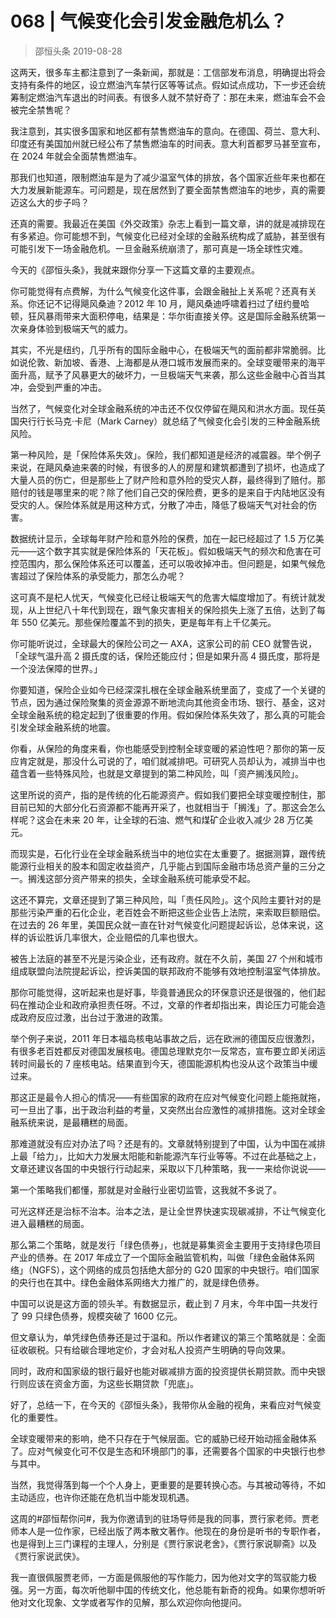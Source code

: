 # 068 | 气候变化会引发金融危机么？
> 邵恒头条
2019-08-28

这两天，很多车主都注意到了一条新闻，那就是：工信部发布消息，明确提出将会支持有条件的地区，设立燃油汽车禁行区等等试点。假如试点成功，下一步还会统筹制定燃油汽车退出的时间表。有很多人就不禁好奇了：那在未来，燃油车会不会被完全禁售呢？

我注意到，其实很多国家和地区都有禁售燃油车的意向。在德国、荷兰、意大利、印度还有美国加州就已经公布了禁售燃油车的时间表。意大利首都罗马甚至宣布，在 2024 年就会全面禁售燃油车。

那我们也知道，限制燃油车是为了减少温室气体的排放，各个国家近些年来也都在大力发展新能源车。可问题是，现在居然到了要全面禁售燃油车的地步，真的需要迈这么大的步子吗？

还真的需要。我最近在美国《外交政策》杂志上看到一篇文章，讲的就是减排现在有多紧迫。你可能想不到，气候变化已经对全球的金融系统构成了威胁，甚至很有可能引发下一场金融危机。一旦金融系统崩溃了，那可真是一场全球性灾难。

今天的《邵恒头条》，我就来跟你分享一下这篇文章的主要观点。

你可能觉得有点费解，为什么气候变化这件事，会跟金融扯上关系呢？还真有关系。你还记不记得飓风桑迪？2012 年 10 月，飓风桑迪呼啸着扫过了纽约曼哈顿，狂风暴雨带来大面积停电，结果是：华尔街直接关停。这是国际金融系统第一次亲身体验到极端天气的威力。

其实，不光是纽约，几乎所有的国际金融中心，在极端天气的面前都非常脆弱。比如说伦敦、新加坡、香港、上海都是从港口城市发展而来的。全球变暖带来的海平面升高，赋予了风暴更大的破坏力，一旦极端天气来袭，那么这些金融中心首当其冲，会受到严重的冲击。

当然了，气候变化对全球金融系统的冲击还不仅仅停留在飓风和洪水方面。现任英国央行行长马克·卡尼（Mark Carney）就总结了气候变化会引发的三种金融系统风险。

第一种风险，是「保险体系失效」。保险，我们都知道是经济的减震器。举个例子来说，在飓风桑迪来袭的时候，有很多的人的房屋和建筑都遭到了损坏，也造成了大量人员的伤亡，但是那些上了财产险和意外险的受灾人群，最终得到了赔付。那赔付的钱是哪里来的呢？除了他们自己交的保险费，更多的是来自于内陆地区没有受灾的人。保险体系就是用这种方式，分散了冲击，降低了极端天气对社会的伤害。

数据统计显示，全球每年财产险和意外险的保费，加在一起已经超过了 1.5 万亿美元——这个数字其实就是保险体系的「天花板」。假如极端天气的频次和危害在可控范围内，那么保险体系还可以覆盖，还可以吸收掉冲击。但问题是，如果气候危害超过了保险体系的承受能力，那怎么办呢？

这可真不是杞人忧天，气候变化已经让极端天气的危害大幅度增加了。有统计就发现，从上世纪八十年代到现在，跟气象灾害相关的保险损失上涨了五倍，达到了每年 550 亿美元。那些保险覆盖不到的损失，更是每年有上千亿美元。

你可能听说过，全球最大的保险公司之一 AXA，这家公司的前 CEO 就警告说，「全球气温升高 2 摄氏度的话，保险还能应付；但是如果升高 4 摄氏度，那将是一个没法保障的世界。」

你要知道，保险企业如今已经深深扎根在全球金融系统里面了，变成了一个关键的节点，因为通过保险聚集的资金源源不断地流向其他资金市场、银行、基金，这对全球金融系统的稳定起到了很重要的作用。假如保险体系失效了，那么真的可能会引发全球金融系统的地震。

你看，从保险的角度来看，你也能感受到控制全球变暖的紧迫性吧？那你的第一反应肯定就是，那没什么可说的了，咱们就减排吧。可研究人员却认为，减排当中也蕴含着一些特殊风险，也就是文章提到的第二种风险，叫「资产搁浅风险」。

这里所说的资产，指的是传统的化石能源资产。假如我们要把全球变暖控制住，那目前已知的大部分化石资源都不能再开采了，也就相当于「搁浅」了。那这会怎么样呢？这会在未来 20 年，让全球的石油、燃气和煤矿企业收入减少 28 万亿美元。

而现实是，石化行业在全球金融系统当中的地位实在太重要了。据据测算，跟传统能源行业相关的股本和固定收益资产，几乎能占到国际金融市场总资产量的三分之一。搁浅这部分资产带来的损失，全球金融系统可能承受不起。

这还不算完，文章还提到了第三种风险，叫「责任风险」。这个风险主要针对的是那些污染严重的石化企业，老百姓会不断把这些企业告上法院，来索取巨额赔偿。在过去的 26 年里，美国民众就一直在针对气候变化问题提起诉讼，总体来说，这样的诉讼胜诉几率很大，企业赔偿的几率也很大。

被告上法庭的甚至不光是污染企业，还有政府。就在不久前，美国 27 个州和城市组成联盟向法院提起诉讼，控诉美国的联邦政府不能够有效地控制温室气体排放。

那你可能觉得，这听起来也是好事，毕竟普通民众的环保意识还是很强的，他们起码在推动企业和政府承担责任呀。不过，文章的作者却指出来，舆论压力可能会造成政府反应过激，出台过于激进的政策。

举个例子来说，2011 年日本福岛核电站事故之后，远在欧洲的德国反应很激烈，有很多老百姓都反对德国发展核电。德国总理默克尔一反常态，宣布要立即关闭运转时间最长的 7 座核电站。结果直到今天，德国能源机构也没从这个政策当中缓过来。

那这正是最令人担心的情况——有些国家的政府在应对气候变化问题上能拖就拖，可一旦出了事，出于政治利益的考量，又突然出台应激性的减排措施。这对全球金融系统来说，是最糟糕的局面。

那难道就没有应对办法了吗？还是有的。文章就特别提到了中国，认为中国在减排上最「给力」，比如大力发展太阳能和新能源汽车行业等等。不过在此基础之上，文章还建议各国的中央银行行动起来，采取以下几种策略，我一一来给你说说——

第一个策略我们都懂，那就是对金融行业密切监管，这我就不多说了。

可光这样还是治标不治本。治本之法，是让全世界快速实现碳减排，不让气候变化进入最糟糕的局面。

那么第二个策略，就是发行「绿色债券」，也就是募集资金主要用于支持绿色项目产业的债券。在 2017 年成立了一个国际金融监管机构，叫做「绿色金融体系网络」（NGFS），这个网络的成员包括绝大部分的 G20 国家的中央银行。咱们国家的央行也在其中。绿色金融体系网络大力推广的，就是绿色债券。

中国可以说是这方面的领头羊。有数据显示，截止到 7 月末，今年中国一共发行了 99 只绿色债券，规模突破了 1600 亿元。

但文章认为，单凭绿色债券还是过于温和。所以作者建议的第三个策略就是：全面征收碳税。只有给碳合理地定价，才会对私人投资产生明确的导向效果。

同时，政府和国家级的银行最好也能对碳减排方面的投资提供长期贷款。而中央银行则应该在资金方面，为这些长期贷款「兜底」。

好了，总结一下，在今天的《邵恒头条》，我带你从金融的视角，来看应对气候变化的重要性。

全球变暖带来的影响，绝不只存在于气候层面。它的威胁已经开始动摇金融体系了。应对气候变化可不仅是生态和环境部门的事，还需要各个国家的中央银行也参与其中。

当然，我觉得落到每一个个人身上，更重要的是要转换心态。与其被动等待，不如主动适应，也许你还能在危机当中能发现机遇。

这周的#邵恒帮你问#，我为你邀请到的驻场导师是我的同事，贾行家老师。贾老师本人是一位作家，已经出版了两本散文著作。他现在的身份是听书的专职作者，也是得到上三门课程的主理人，分别是《贾行家说老舍》，《贾行家说聊斋》以及《贾行家说武侠》。

我一直很佩服贾老师，一方面是佩服他的写作能力，因为他对文字的驾驭能力极强。另一方面，每次听他聊中国的传统文化，他总能有新奇的视角。如果你想听听他对文化现象、文学或者写作的见解，那么欢迎你向他提问。

